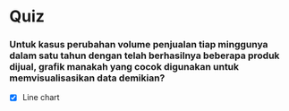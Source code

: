# Quiz

### Untuk kasus perubahan volume penjualan tiap minggunya dalam satu tahun dengan telah berhasilnya beberapa produk dijual, grafik manakah yang cocok digunakan untuk memvisualisasikan data demikian?

  - [X] Line chart